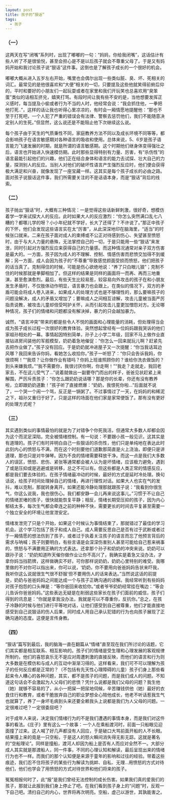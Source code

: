 ```yaml
---
layout: post
title: 孩子的“狠话”
tags:
  - 孩子
---
```


### （一）

这两天在写“闭嘴”系列时，出现了嘟嘟的一句：“妈妈，你给我闭嘴”，这话估计有些人听了不是很愉悦，甚至会担心是不是以后孩子就会不尊重父母了。于是又有妈妈开始和我讨论孩子说“狠话”这件事。这倒也是了解孩子成长的一个很好的机会。

嘟嘟大概从进入五岁左右开始，嘴里也会偶尔出现一些类似脏、臭、坏、死相关的词汇。最常见的是他很喜欢和“大便”相关的一切，只要提及这些他就笑得前俯后仰的，平时和要好的小朋友们一起玩耍或者在家里和我们开玩笑也总喜欢用“臭笨蛋”类似的话相互挤兑，嬉笑打骂。有段时间让我有些不安的是，当他想要发挥正义感时，每当提及小偷或者行为不当的人时，他经常会说：“我会抓住他，一拳把他打死..”，这样的话让我也听得心里凉凉的，有时会一厢情愿地提醒他：“那也不至于打死吧，一个人犯了严重的错误会有法律、警察去惩罚他们，我们不能随意决定别人的生死。”但显然，这么说还是不能阻止他下次继续这么说。

每个孩子由于天生的气质秉性不同，家庭教养方法不同以及成长环境不同等等，都会影响孩子在语言敏感期对各种语言的吸收和使用。总体来说，5、6岁是孩子语言能力飞速发展的时期，就是所谓的语言敏感期。这个时期他们继身体变得强壮之后，语言也开始进入快速模仿期。此时那些显得特别有力量、厉害，有“杀伤性”的语言最能引起他们的兴趣，他们正在结合身体和语言的能力去试探、壮大自己的力量，探测别人的反应。当别人对他们的破坏性语言产生强烈反应时，他们便会获得极大满足和兴奋，就像发现了一座宝藏一样。这其实是每个孩子成长的必由之路。面对孩子说狠话这件事，我们所需要关注的不是话语本身，而是“狠话”背后的线索。

### （二）

孩子抛出“狠话”时，大概有三种情况：一是觉得这些话新鲜刺激，很好奇，想模仿着学一学来试探大人的反应。此时如果大人的反应激烈：“你怎么突然满口乱七八糟的？都哪儿学的呀？小小年纪就不学好，长大了还得了？不许说了。”那正中孩子的下怀，他们会发现这些语言实在太“厉害”，从此深深地印在脑海里，“适当”的时候张口就来。二来在孩子面对成人的束缚或不公正对待感到伤心、失望甚至愤怒时，由于与大人力量的悬殊，无法掌控自己的一切，于是只能用一些“狠话”来发泄，同时引起对方强烈反应来获得自己的力量感。而这种情况通常对亲子双方伤害是最大的。一方面，孩子因为成人的不理解、控制、情感伤害而悲愤交加得不到缓解；另一方面，成人会因为孩子的“不尊重”导致感觉颜面受损而愤怒，他们把孩子的话当真了。克制得住的时候，可能是伤心欲绝地说：“养了只白眼儿狼”；克制不住的时候那就是拳脚相加了。但这样的结果是同样的画面将一而再、再而三地重演，甚至愈演愈烈。最后，有些天生比较易惹，较容易向外攻击的孩子在和小朋友发生矛盾时，不仅肢体动作明显，语言暴力也会跟上。在类似的情况下，双方的矛盾可能会将成人卷入进来，如果成人的处理方式也是不够理性的，那么要嘛孩子的问题没解决，成人的矛盾又增加了；要嘛成人之间相互谅解，攻击儿童被当面严厉指责说教，被攻击儿童却倍受呵护关怀，从而引起攻击儿童更加憎怨对方。无论哪种情况，孩子们的情绪和问题都没有解决掉，暴力的只会越加暴力。

诚然，“语言冲突”带来的都是些令人不悦的画面和心理能量的消耗，但处理得当会成为孩子成长过程一次很好的教育体验。突然想起曾经有一位妈妈跟我哭诉的他们家祖孙相处的一幕。事情起因特别简单，孙子上小学二年级，回家不马上做作业直接钻进房间装他的军舰模型，奶奶着急地催促：“你怎么一回来就玩儿啊？赶紧先去把作业做了。”孩子没有回应。于是奶奶就冲进屋子又一次提醒：“你当我话耳边风哪？我回来告诉你妈，看她怎么收拾你。”孩子一听怒了：“你只会告诉我妈，你很烦啊！”“我烦？让你做作业有错吗？你妈上班谁照顾你的？谁给你洗衣做饭的？到头来嫌我烦。”“我不需要你，我很讨厌你啊，你走啊！”“我走？走就走，我回老家去，不在这儿受气了…”说着就做出一副要夺门而出的样子，爸爸见状赶紧上来解围，严厉斥责孩子：“你怎么跟奶奶说话哪？那是你的长辈，你还有没有教养啦，立即跟奶奶道歉！”孩子听了直接燃爆：“奶奶，我恨死你啦…”后面就不说了，一个哭一个闹一个骂，反正是一锅粥了。不过事情过了一天，在妈妈的和稀泥之下，祖孙又重归于好了。只是这样的场面在他们家是家常便饭了。那有没有更好的处理方式呢？

### （三）

其实遇到类似的事情最怕的就是为了对错争个你死我活，但通常大多数人却都会因为这个而泥足深陷，完全被情绪控制。有一句说：不要跟小孩一般见识，这其实是有道理的。孩子们有时并明白自己一些狠话的杀伤性，他们只是单纯地在表达此时此刻内心的愤怒与不满，而在这个时刻要他们道歉那简直是火上浇油，即便只是讲道理，那也只是对牛弹琴。因为不良的情绪需要释放干净。而这一点是我们大多数人的误区，愤怒、悲伤、紧张等通常都会被人认为是坏情绪，应该极力避免，遇到了或是压抑或是逃避或是转移，总之不可以有。但这些都是人类正常的情感反应，都是我们要去体验的。在孩子情绪最冲动的时候，最好的方式是延时冷处理。换句话说，给孩子时间处理掉自己的情绪，再进行理性对话。如果大人也实在气的发抖，难以克制，那就转身离开。如果还能冷静处理那就跟孩子说：“我看到你很生气，你这么说我，我也很伤心。我们都安静一会儿再来说这事儿。”习惯于不让自己的情绪淤堵的孩子，很快就能恢复平静；相反，情绪长期受压抑的孩子，因为内心郁结太多，每次生气都会牵连之前的种种不快，需要更长的时间去平复甚至需要一个独立安全的环境让他宣泄安定。

情绪发泄完了只是个开始，如果这个时候认为事情结束了，那就错过了最佳的学习机会。这个学习包括了孩子和成人自己。成人需要反思自己是否有过于武断或者过于一厢情愿的想法伤到了孩子，或者过于执着关注孩子的语言而忘了他预言背后的需求与呐喊；孩子则要明白，有些言语是会深深伤害别人甚至可能给自己惹来祸事的，愤怒与不满要用正确的方式表达。还拿那个孙子和奶奶的冲突来说。奶奶可以跟孙子说：“奶奶知道昨天催你做作业让你不高兴了，我确实是着急又没办法，才拿你妈当挡箭牌，这样做确实不好。可你那样说奶奶，奶奶心里特别的难受。我哪里做的不对你可以指出来，你可以说，‘奶奶，你不要用向爸爸妈妈告状来吓我，我听你这么说就很生气很不舒服’但不要用伤人的话来表达。”当然说这话的前提是，奶奶与爸爸妈妈之间能达成一个与孩子正确沟通的谅解。我经常听到有些妈妈对孩子抱怨的口头禅是：“等你爸回来收拾你。”或者爷爷奶奶经常挂在嘴边：“等会儿告诉你爸爸妈妈。”这些表达无疑是在削弱这些家长在孩子们面前的威信，孩子们得到的讯息是：“你就是拿我没办法，我就是可以不尊重你，反抗你。”总之，在孩子冷静的时候与他们进行平等地对话，让他们感受到自己被尊重，他们才能直接地感受到自己说狠话的伤人后果，同时成人用自己承认犯错的行为也向孩子展现了正确沟通的态度。这便是言传身教。

### （四）

“狠话”篇写到最后，我的脑海一直在翻篇从“情绪”直至现在我们所讨论的话题，它们其实都是相互联系、相互影响的。孩子们的情绪是受生理和心理发展的客观规律所制约，他们的喜怒哀乐无不是应对周遭刺激的直接反映，而他们的语言和行为则大多数是在模仿和与成人的互动中渐渐习得的。这样看来，我们可不可以理解为孩子的任何反应都是正常的？（不包括有先天性心理障碍的儿童）孩子们身上那些看起来令人糟心的各种问题，其实，都不是孩子的问题，而是我们成人的问题。不知道这句话会不会激起为人父母们的悲愤？凭什么说都是我们父母的问题？我生他（她）就够不容易的了，从小一把屎一把尿地伺候，辛苦赚钱供他（她）最好的衣食住行和教育，或者干脆放弃自己的职业梦想全心陪他成长，他老不听话惹我生气也就算了，养了一身坏毛病到头来还要全赖我头上说都是我们为人父母的问题。一定很难过吧？一定很委屈吧？

对于成年人来说，决定我们情绪行为的不是我们遭遇的事情本身，而是我们对这件事的看法。《庄子》里有这么一个故事：一个人在乘船渡河时，前面一只船眼见迎面撞了过来。这人喊了好几声都没有人回应，于是破口大骂前面开船的人不长眼。结果撞上来的竟是一只空船，于是这人的怒火瞬间消失得无影无踪。这就是著名的“空船理论”。同样是撞船，渡河人却因为船上是否有人而应对全然不一。大部分成人其实就是那渡船人，同一件事，不同的心理认知和解读，最后呈现出来的情绪行为也不一样。而我们的那个认知便是来源于童年的影响和过往的经验。带着这些痕迹，我们忍不住将孩子的某些行为解读为挑衅、自私、无理…用愤怒的方式对待他们，他们也学会了用愤怒的方式对待世界和他们将来的孩子。

冤冤相报何时了，此“报”是我们曾经无法控制的成长伤害。如果我们真的爱我们的孩子，那就让此报到我们身上停止了吧。在我们看到孩子身上的“问题”时，反观一下自己吧。清扫自己的内心，世界将再次明亮。空船，虚己以游世，其孰能害之。